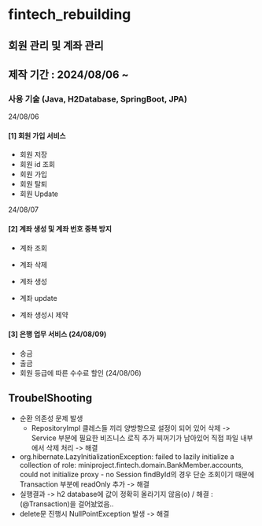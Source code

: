 # fintech_rebuilding
## 회원 관리 및 계좌 관리 

## 제작 기간 : 2024/08/06 ~
### 사용 기술 (Java, H2Database, SpringBoot, JPA)

24/08/06
#### [1] 회원 가입 서비스 
- 회원 저장
- 회원 id 조회
- 회원 가입
- 회원 탈퇴
- 회원 Update
 
24/08/07
#### [2] 계좌 생성 및 계좌 번호 중복 방지 
- 계좌 조회
- 계좌 삭제
- 계좌 생성
- 계좌 update
    
- 계좌 생성시 제약

#### [3] 은행 업무 서비스 (24/08/09)
- 송금
- 출금
- 회원 등급에 따른 수수료 할인 (24/08/06)

## TroubelShooting
- 순환 의존성 문제 발생 
    - RepositoryImpl 클레스들 끼리 양방향으로 설정이 되어 있어 삭제 -> Service 부분에 필요한 비즈니스 로직 추가 
      찌꺼기가 남아있어 직접 파일 내부에서 삭제 처리 
      -> 해결 
- org.hibernate.LazyInitializationException: failed to lazily initialize a collection of role: miniproject.fintech.domain.BankMember.accounts, could not initialize proxy - no Session 
findById의 경우 단순 조회이기 때문에 Transaction 부분에 readOnly 추가 -> 해결 
- 실행결과 -> h2 database에 값이 정확히 올라기지 않음(o) / 해결 : (@Transaction)을 걸어놨었음..
- delete문 진행시 NullPointException 발생 -> 해결
